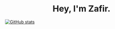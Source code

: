 <h1 align="center">Hey, I'm Zafir.</h1>

[![GitHub stats](https://github-readme-stats.vercel.app/api?username=Peepachuu&show_icons=true)](https://github.com/anuraghazra/github-readme-stats)

